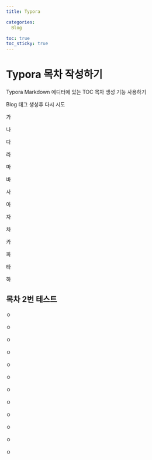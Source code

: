 ```yaml
---
title: Typora 

categories:
  Blog

toc: true
toc_sticky: true
---
```


# Typora 목차 작성하기

Typora Markdown 에디터에 있는 TOC 목차 생성 기능 사용하기

Blog 태그 생성후 다시 시도

가

나

다

라

마

바

사

아

자

차

카

파

타

하

## 목차 2번 테스트

ㅇ

ㅇ

ㅇ

ㅇ

ㅇ

ㅇ

ㅇ

ㅇ

ㅇ

ㅇ

ㅇ

ㅇ




